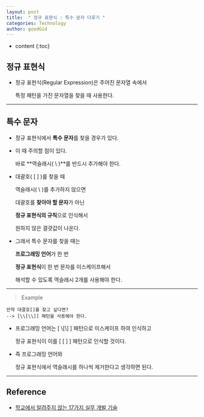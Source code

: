```yaml
---
layout: post
title:  " 정규 표현식 : 특수 문자 다루기 "
categories: Technology
author: goodGid
---
```

* content
{:toc}

## 정규 표현식

* 정규 표현식(Regular Expression)은 주어진 문자열 속에서

  특정 패턴을 가진 문자열을 찾을 때 사용한다.





---

## 특수 문자

* 정규 표현식에서 **특수 문자**를 찾을 경우가 있다.

* 이 때 주의할 점이 있다.

  바로 **역슬래시( \ )**를 반드시 추가해야 한다.

* 대괄호( [ ] )를 찾을 때 

  역슬래시( \ )를 추가하지 않으면

  대괄호를 **찾아야 할 문자**가 아닌

  **정규 표현식의 규칙**으로 인식해서 

  원하지 않은 결괏값이 나온다.

* 그래서 특수 문자를 찾을 때는

  **프로그래밍 언어**가 한 번

  **정규 표현식**이 한 번 문자를 이스케이프해서

  해석할 수 있도록 역슬래시 2개를 사용해야 한다.

---

> Example

```
만약 대괄호[]를 찾고 싶다면?
--> [\\[\\]] 패턴을 사용해야 한다.
```

* 프로그래밍 언어는 [ \\\[\\\] ] 패턴으로 이스케이프 하여 인식하고

  정규 표현식이 이를 [ [ ] ] 패턴으로 인식할 것이다.

* 즉 프로그래밍 언어와 

  정규 표현식에서 역슬래시를 하나씩 제거한다고 생각하면 된다.

---

## Reference

* [학교에서 알려주지 않는 17가지 실무 개발 기술](https://book.naver.com/bookdb/book_detail.nhn?bid=16324028)
